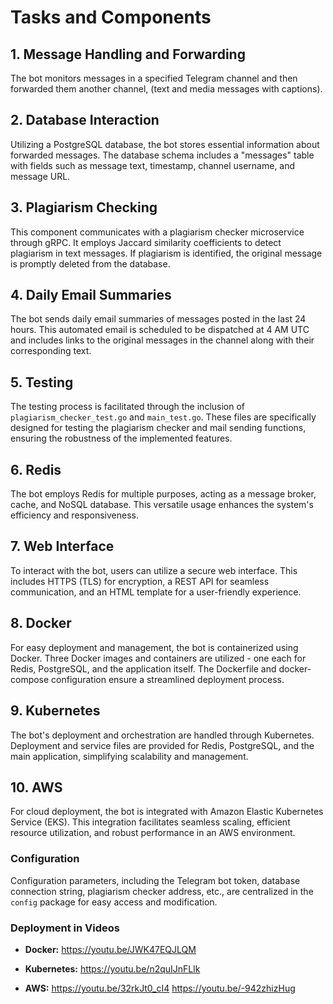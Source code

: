 # Tasks and Components

## 1. Message Handling and Forwarding
The bot monitors messages in a specified Telegram channel and then forwarded them another channel, (text and media messages with captions).

## 2. Database Interaction
Utilizing a PostgreSQL database, the bot stores essential information about forwarded messages. The database schema includes a "messages" table with fields such as message text, timestamp, channel username, and message URL.

## 3. Plagiarism Checking
This component communicates with a plagiarism checker microservice through gRPC. It employs Jaccard similarity coefficients to detect plagiarism in text messages. If plagiarism is identified, the original message is promptly deleted from the database.

## 4. Daily Email Summaries
The bot sends daily email summaries of messages posted in the last 24 hours. This automated email is scheduled to be dispatched at 4 AM UTC and includes links to the original messages in the channel along with their corresponding text.

## 5. Testing
The testing process is facilitated through the inclusion of `plagiarism_checker_test.go` and `main_test.go`. These files are specifically designed for testing the plagiarism checker and mail sending functions, ensuring the robustness of the implemented features.

## 6. Redis
The bot employs Redis for multiple purposes, acting as a message broker, cache, and NoSQL database. This versatile usage enhances the system's efficiency and responsiveness.

## 7. Web Interface
To interact with the bot, users can utilize a secure web interface. This includes HTTPS (TLS) for encryption, a REST API for seamless communication, and an HTML template for a user-friendly experience.

## 8. Docker
For easy deployment and management, the bot is containerized using Docker. Three Docker images and containers are utilized - one each for Redis, PostgreSQL, and the application itself. The Dockerfile and docker-compose configuration ensure a streamlined deployment process.

## 9. Kubernetes
The bot's deployment and orchestration are handled through Kubernetes. Deployment and service files are provided for Redis, PostgreSQL, and the main application, simplifying scalability and management.

## 10. AWS
For cloud deployment, the bot is integrated with Amazon Elastic Kubernetes Service (EKS). This integration facilitates seamless scaling, efficient resource utilization, and robust performance in an AWS environment.


### Configuration
Configuration parameters, including the Telegram bot token, database connection string, plagiarism checker address, etc., are centralized in the `config` package for easy access and modification.

### Deployment in Videos

- **Docker:**
  https://youtu.be/JWK47EQJLQM

- **Kubernetes:**
  https://youtu.be/n2quIJnFLlk

- **AWS:**
  https://youtu.be/32rkJt0_cI4
  https://youtu.be/-942zhizHug
